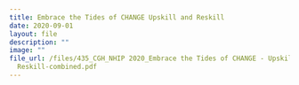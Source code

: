 ```yaml
---
title: Embrace the Tides of CHANGE Upskill and Reskill
date: 2020-09-01
layout: file
description: ""
image: ""
file_url: /files/435_CGH_NHIP 2020_Embrace the Tides of CHANGE - Upskill and
  Reskill-combined.pdf
---
```

